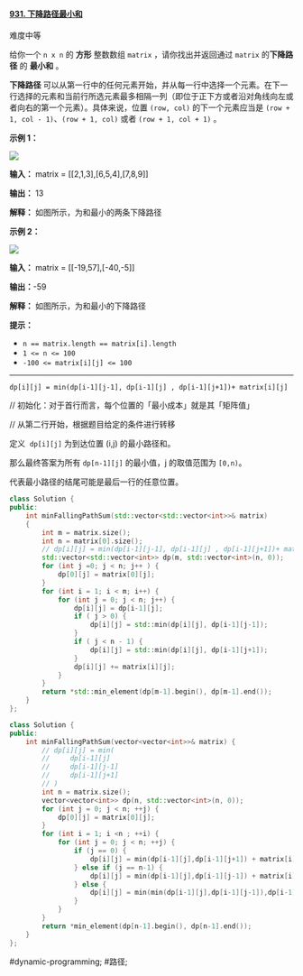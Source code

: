 #### [931. 下降路径最小和](https://leetcode.cn/problems/minimum-falling-path-sum/)

难度中等

给你一个 `n x n` 的 **方形** 整数数组 `matrix` ，请你找出并返回通过 `matrix` 的**下降路径** 的 **最小和** 。

**下降路径** 可以从第一行中的任何元素开始，并从每一行中选择一个元素。在下一行选择的元素和当前行所选元素最多相隔一列（即位于正下方或者沿对角线向左或者向右的第一个元素）。具体来说，位置 `(row, col)` 的下一个元素应当是 `(row + 1, col - 1)`、`(row + 1, col)` 或者 `(row + 1, col + 1)` 。

**示例 1：**

![](https://assets.leetcode.com/uploads/2021/11/03/failing1-grid.jpg)

**输入：** matrix = \[[2,1,3],[6,5,4],[7,8,9]\]

**输出：** 13

**解释：** 如图所示，为和最小的两条下降路径

**示例 2：**

![](https://assets.leetcode.com/uploads/2021/11/03/failing2-grid.jpg)

**输入：** matrix = \[\[-19,57\],\[-40,-5\]\]

**输出：**-59

**解释：** 如图所示，为和最小的下降路径

**提示：**

-   `n == matrix.length == matrix[i].length`
-   `1 <= n <= 100`
-   `-100 <= matrix[i][j] <= 100`

---- ----

`dp[i][j] = min(dp[i-1][j-1], dp[i-1][j] , dp[i-1][j+1])+ matrix[i][j]`

// 初始化：对于首行而言，每个位置的「最小成本」就是其「矩阵值」

// 从第二行开始，根据题目给定的条件进行转移

定义  `dp[i][j]` 为到达位置 (i,j) 的最小路径和。

那么最终答案为所有 `dp[n-1][j]` 的最小值，j 的取值范围为 `[0,n)`。

代表最小路径的结尾可能是最后一行的任意位置。
```cpp
class Solution {
public:
    int minFallingPathSum(std::vector<std::vector<int>>& matrix)
    {
        int m = matrix.size();
        int n = matrix[0].size();
        // dp[i][j] = min(dp[i-1][j-1], dp[i-1][j] , dp[i-1][j+1])+ matrix[i][j]
        std::vector<std::vector<int>> dp(m, std::vector<int>(n, 0));
        for (int j =0; j < n; j++ ) {
            dp[0][j] = matrix[0][j];
        }
        for (int i = 1; i < m; i++) {
            for (int j = 0; j < n; j++) {
                dp[i][j] = dp[i-1][j];
                if ( j > 0) {
                    dp[i][j] = std::min(dp[i][j], dp[i-1][j-1]);
                }
                if ( j < n - 1) {
                    dp[i][j] = std::min(dp[i][j], dp[i-1][j+1]);
                }
                dp[i][j] += matrix[i][j];
            }
        }
        return *std::min_element(dp[m-1].begin(), dp[m-1].end());
    }
};
```

```cpp
class Solution {
public:
    int minFallingPathSum(vector<vector<int>>& matrix) {
        // dp[i][j] = min(
        //     dp[i-1][j]
        //     dp[i-1][j-1]
        //     dp[i-1][j+1]
        // )
        int n = matrix.size();
        vector<vector<int>> dp(n, std::vector<int>(n, 0));
        for (int j = 0; j < n; ++j) {
            dp[0][j] = matrix[0][j];
        }
        for (int i = 1; i <n ; ++i) {
            for (int j = 0; j < n; ++j) {
                if (j == 0) {
                    dp[i][j] = min(dp[i-1][j],dp[i-1][j+1]) + matrix[i][j];
                } else if (j == n-1) {
                    dp[i][j] = min(dp[i-1][j],dp[i-1][j-1]) + matrix[i][j];
                } else {
                    dp[i][j] = min(min(dp[i-1][j],dp[i-1][j-1]),dp[i-1][j+1]) + matrix[i][j];
                }
            }
        }
        return *min_element(dp[n-1].begin(), dp[n-1].end());
    }
};
```
#dynamic-programming; #路径;